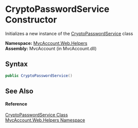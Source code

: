 CryptoPasswordService Constructor
=================================
Initializes a new instance of the [CryptoPasswordService][1] class

**Namespace:** [MvcAccount.Web.Helpers][2]  
**Assembly:** MvcAccount (in MvcAccount.dll)

Syntax
------

```csharp
public CryptoPasswordService()
```


See Also
--------

#### Reference
[CryptoPasswordService Class][1]  
[MvcAccount.Web.Helpers Namespace][2]  

[1]: README.md
[2]: ../README.md